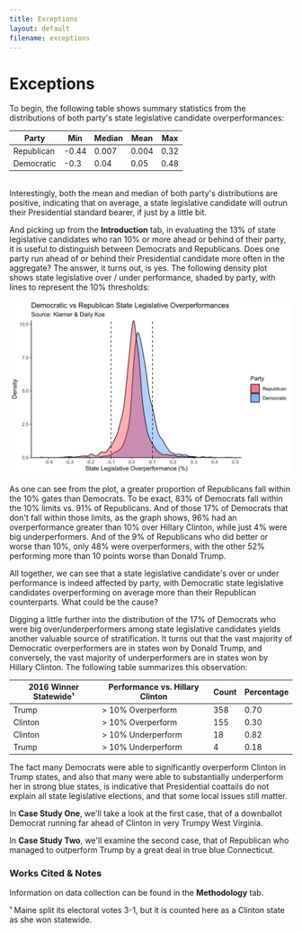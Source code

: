 ```yaml
---
title: Exceptions
layout: default
filename: exceptions
--- 
```


# Exceptions

To begin, the following table shows summary statistics from the distributions of both party's state legislative candidate overperformances: 

Party | Min | Median | Mean | Max
--- | ---|---|---|---|
Republican | -0.44|0.007|0.004|0.32
Democratic| -0.3|0.04|0.05|0.48 

<br>
Interestingly, both the mean and median of both party's distributions are positive, indicating that on average, a state legislative candidate will outrun their Presidential standard bearer, if just by a little bit.

And picking up from the **Introduction** tab, in evaluating the 13% of state legislative candidates who ran 10% or more ahead or behind of their party, it is useful to distinguish between Democrats and Republicans. Does one party run ahead of or behind their Presidential candidate more often in the aggregate? The answer, it turns out, is yes. The following density plot shows state legislative over / under performance, shaded by party, with lines to represent the 10% thresholds:

![Density Plot of Ds and Rs](densityPlotWithLines.png)

As one can see from the plot, a greater proportion of Republicans fall within the 10% gates than Democrats. To be exact, 83% of Democrats fall within the 10% limits vs. 91% of Republicans. And of those 17% of Democrats that don't fall within those limits, as the graph shows, 96% had an overperformance greater than 10% over Hillary Clinton, while just 4% were big underperformers. And of the 9% of Republicans who did better or worse than 10%, only 48% were overperformers, with the other 52% performing more than 10 points worse than Donald Trump.

All together, we can see that a state legislative candidate's over or under performance is indeed affected by party, with Democratic state legislative candidates overperforming on average more than their Republican counterparts. What could be the cause?

Digging a little further into the distribution of the 17% of Democrats who were big over/underperformers among state legislative candidates yields another valuable source of stratification. It turns out that the vast majority of Democratic overperformers are in states won by Donald Trump, and conversely, the vast majority of underperformers are in states won by Hillary Clinton. The following table summarizes this observation:


2016 Winner Statewide¹ | Performance vs. Hillary Clinton| Count | Percentage
--- | ---|---|---|
Trump | > 10% Overperform |358|0.70
Clinton | > 10% Overperform |155|0.30
Clinton | > 10% Underperform |18|0.82
Trump | > 10% Underperform |4|0.18

The fact many Democrats were able to significantly overperform Clinton in Trump states, and also that many were able to substantially underperform her in strong blue states, is indicative that Presidential coattails do not explain all state legislative elections, and that some local issues still matter.

In **Case Study One**, we'll take a look at the first case, that of a downballot Democrat running far ahead of Clinton in very Trumpy West Virginia.

In **Case Study Two**, we'll examine the second case, that of Republican who managed to outperform Trump by a great deal in true blue Connecticut.


### Works Cited & Notes

Information on data collection can be found in the **Methodology** tab.

¹ Maine split its electoral votes 3-1, but it is counted here as a Clinton state as she won statewide. 